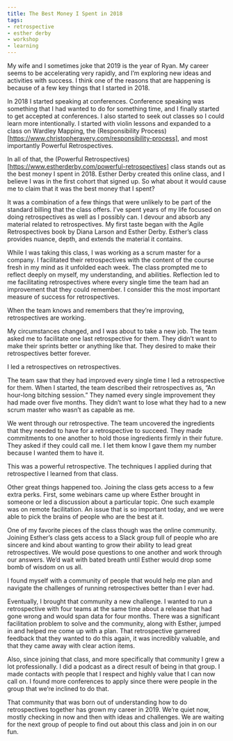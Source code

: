 ```yaml
---
title: The Best Money I Spent in 2018
tags:
- retrospective
- esther derby
- workshop
- learning
---
```


My wife and I sometimes joke that 2019 is the year of Ryan. My career seems to be accelerating very rapidly, and I’m exploring new ideas and activities with success. I think one of the reasons that are happening is because of a few key things that I started in 2018.

In 2018 I started speaking at conferences. Conference speaking was something that I had wanted to do for something time, and I finally started to get accepted at conferences. I also started to seek out classes so I could learn more intentionally. I started with violin lessons and expanded to a class on Wardley Mapping, the (Responsibility Process)[https://www.christopheravery.com/responsibility-process], and most importantly Powerful Retrospectives.

In all of that, the (Powerful Retrospectives)[https://www.estherderby.com/powerful-retrospectives] class stands out as the best money I spent in 2018. Esther Derby created this online class, and I believe I was in the first cohort that signed up. So what about it would cause me to claim that it was the best money that I spent?

It was a combination of a few things that were unlikely to be part of the standard billing that the class offers. I’ve spent years of my life focused on doing retrospectives as well as I possibly can. I devour and absorb any material related to retrospectives. My first taste began with the Agile Retrospectives book by Diana Larson and Esther Derby. Esther’s class provides nuance, depth, and extends the material it contains.

While I was taking this class, I was working as a scrum master for a company. I facilitated their retrospectives with the content of the course fresh in my mind as it unfolded each week. The class prompted me to reflect deeply on myself, my understanding, and abilities. Reflection led to me facilitating retrospectives where every single time the team had an improvement that they could remember. I consider this the most important measure of success for retrospectives.

When the team knows and remembers that they’re improving, retrospectives are working.

My circumstances changed, and I was about to take a new job. The team asked me to facilitate one last retrospective for them. They didn’t want to make their sprints better or anything like that. They desired to make their retrospectives better forever. 

I led a retrospectives on retrospectives. 

The team saw that they had improved every single time I led a retrospective for them. When I started, the team described their retrospectives as, “An hour-long bitching session.” They named every single improvement they had made over five months. They didn’t want to lose what they had to a new scrum master who wasn’t as capable as me.

We went through our retrospective. The team uncovered the ingredients that they needed to have for a retrospective to succeed. They made commitments to one another to hold those ingredients firmly in their future. They asked if they could call me. I let them know I gave them my number because I wanted them to have it.

This was a powerful retrospective. The techniques I applied during that retrospective I learned from that class.

Other great things happened too. Joining the class gets access to a few extra perks. First, some webinars came up where Esther brought in someone or led a discussion about a particular topic. One such example was on remote facilitation. An issue that is so important today, and we were able to pick the brains of people who are the best at it.

One of my favorite pieces of the class though was the online community. Joining Esther’s class gets access to a Slack group full of people who are sincere and kind about wanting to grow their ability to lead great retrospectives. We would pose questions to one another and work through our answers. We’d wait with bated breath until Esther would drop some bomb of wisdom on us all. 

I found myself with a community of people that would help me plan and navigate the challenges of running retrospectives better than I ever had.

Eventually, I brought that community a new challenge. I wanted to run a retrospective with four teams at the same time about a release that had gone wrong and would span data for four months. There was a significant facilitation problem to solve and the community, along with Esther, jumped in and helped me come up with a plan. That retrospective garnered feedback that they wanted to do this again, it was incredibly valuable, and that they came away with clear action items.

Also, since joining that class, and more specifically that community I grew a lot professionally. I did a podcast as a direct result of being in that group. I made contacts with people that I respect and highly value that I can now call on. I found more conferences to apply since there were people in the group that we’re inclined to do that. 

That community that was born out of understanding how to do retrospectives together has grown my career in 2019. We’re quiet now, mostly checking in now and then with ideas and challenges. We are waiting for the next group of people to find out about this class and join in on our fun. 